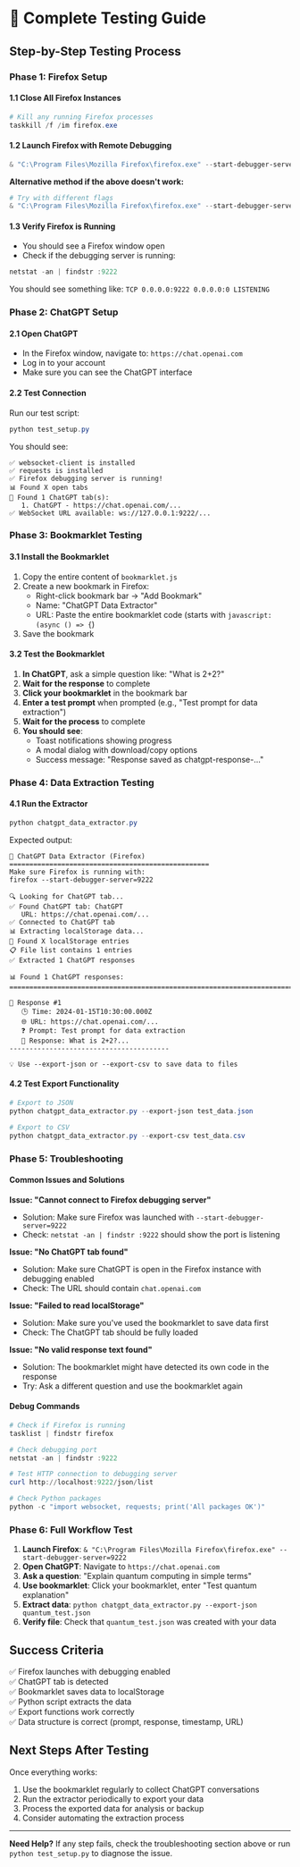 # 🧪 Complete Testing Guide

## Step-by-Step Testing Process

### **Phase 1: Firefox Setup**

#### 1.1 Close All Firefox Instances
```powershell
# Kill any running Firefox processes
taskkill /f /im firefox.exe
```

#### 1.2 Launch Firefox with Remote Debugging
```powershell
& "C:\Program Files\Mozilla Firefox\firefox.exe" --start-debugger-server=9222
```

**Alternative method if the above doesn't work:**
```powershell
# Try with different flags
& "C:\Program Files\Mozilla Firefox\firefox.exe" --start-debugger-server=9222 --new-instance
```

#### 1.3 Verify Firefox is Running
- You should see a Firefox window open
- Check if the debugging server is running:
```powershell
netstat -an | findstr :9222
```
You should see something like: `TCP 0.0.0.0:9222 0.0.0.0:0 LISTENING`

### **Phase 2: ChatGPT Setup**

#### 2.1 Open ChatGPT
- In the Firefox window, navigate to: `https://chat.openai.com`
- Log in to your account
- Make sure you can see the ChatGPT interface

#### 2.2 Test Connection
Run our test script:
```powershell
python test_setup.py
```

You should see:
```
✅ websocket-client is installed
✅ requests is installed
✅ Firefox debugging server is running!
📊 Found X open tabs
🎯 Found 1 ChatGPT tab(s):
   1. ChatGPT - https://chat.openai.com/...
✅ WebSocket URL available: ws://127.0.0.1:9222/...
```

### **Phase 3: Bookmarklet Testing**

#### 3.1 Install the Bookmarklet
1. Copy the entire content of `bookmarklet.js`
2. Create a new bookmark in Firefox:
   - Right-click bookmark bar → "Add Bookmark"
   - Name: "ChatGPT Data Extractor"
   - URL: Paste the entire bookmarklet code (starts with `javascript:(async () => {`)
3. Save the bookmark

#### 3.2 Test the Bookmarklet
1. **In ChatGPT**, ask a simple question like: "What is 2+2?"
2. **Wait for the response** to complete
3. **Click your bookmarklet** in the bookmark bar
4. **Enter a test prompt** when prompted (e.g., "Test prompt for data extraction")
5. **Wait for the process** to complete
6. **You should see**:
   - Toast notifications showing progress
   - A modal dialog with download/copy options
   - Success message: "Response saved as chatgpt-response-..."

### **Phase 4: Data Extraction Testing**

#### 4.1 Run the Extractor
```powershell
python chatgpt_data_extractor.py
```

Expected output:
```
🚀 ChatGPT Data Extractor (Firefox)
==================================================
Make sure Firefox is running with:
firefox --start-debugger-server=9222

🔍 Looking for ChatGPT tab...
✅ Found ChatGPT tab: ChatGPT
   URL: https://chat.openai.com/...
✅ Connected to ChatGPT tab
📊 Extracting localStorage data...
📁 Found X localStorage entries
📋 File list contains 1 entries
✅ Extracted 1 ChatGPT responses

📊 Found 1 ChatGPT responses:
================================================================================

📝 Response #1
   🕒 Time: 2024-01-15T10:30:00.000Z
   🌐 URL: https://chat.openai.com/...
   ❓ Prompt: Test prompt for data extraction
   💬 Response: What is 2+2?...
----------------------------------------

💡 Use --export-json or --export-csv to save data to files
```

#### 4.2 Test Export Functionality
```powershell
# Export to JSON
python chatgpt_data_extractor.py --export-json test_data.json

# Export to CSV
python chatgpt_data_extractor.py --export-csv test_data.csv
```

### **Phase 5: Troubleshooting**

#### Common Issues and Solutions

**Issue: "Cannot connect to Firefox debugging server"**
- Solution: Make sure Firefox was launched with `--start-debugger-server=9222`
- Check: `netstat -an | findstr :9222` should show the port is listening

**Issue: "No ChatGPT tab found"**
- Solution: Make sure ChatGPT is open in the Firefox instance with debugging enabled
- Check: The URL should contain `chat.openai.com`

**Issue: "Failed to read localStorage"**
- Solution: Make sure you've used the bookmarklet to save data first
- Check: The ChatGPT tab should be fully loaded

**Issue: "No valid response text found"**
- Solution: The bookmarklet might have detected its own code in the response
- Try: Ask a different question and use the bookmarklet again

#### Debug Commands

```powershell
# Check if Firefox is running
tasklist | findstr firefox

# Check debugging port
netstat -an | findstr :9222

# Test HTTP connection to debugging server
curl http://localhost:9222/json/list

# Check Python packages
python -c "import websocket, requests; print('All packages OK')"
```

### **Phase 6: Full Workflow Test**

1. **Launch Firefox**: `& "C:\Program Files\Mozilla Firefox\firefox.exe" --start-debugger-server=9222`
2. **Open ChatGPT**: Navigate to `https://chat.openai.com`
3. **Ask a question**: "Explain quantum computing in simple terms"
4. **Use bookmarklet**: Click your bookmarklet, enter "Test quantum explanation"
5. **Extract data**: `python chatgpt_data_extractor.py --export-json quantum_test.json`
6. **Verify file**: Check that `quantum_test.json` was created with your data

## Success Criteria

✅ Firefox launches with debugging enabled  
✅ ChatGPT tab is detected  
✅ Bookmarklet saves data to localStorage  
✅ Python script extracts the data  
✅ Export functions work correctly  
✅ Data structure is correct (prompt, response, timestamp, URL)

## Next Steps After Testing

Once everything works:
1. Use the bookmarklet regularly to collect ChatGPT conversations
2. Run the extractor periodically to export your data
3. Process the exported data for analysis or backup
4. Consider automating the extraction process

---

**Need Help?** If any step fails, check the troubleshooting section above or run `python test_setup.py` to diagnose the issue.

